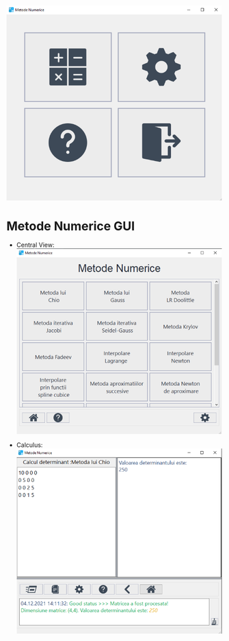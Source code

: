 ![Main View](extra_resources/main_view.png)

# Metode Numerice GUI

- Central View:
![Central View](extra_resources/main_menu.png)

- Calculus:
![Calculus](extra_resources/det_calculus.png)

